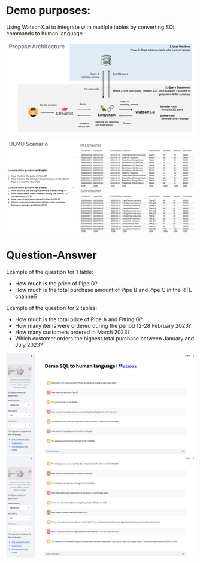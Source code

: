 # Demo purposes:
Using WatsonX.ai to integrate with multiple tables by converting SQL commands to human language

![top](./images/architecture.png)

![top](./images/tableqna.png)

# Question-Answer
Example of the question for 1 table:
- How much is the price of Pipe D?
- How much is the total purchase amount of Pipe B and Pipe C in the RTL channel?

Example of the question for 2 tables:
- How much is the total price of Pipe A and Fitting G?
- How many items were ordered during the period 12-28 February 2023?
- How many customers ordered in March 2023?
- Which customer orders the highest total purchase between January and July 2023?

![top](./images/qna1.png)
![top](./images/qna2.png)
